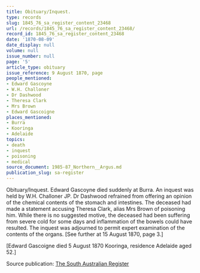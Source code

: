 ```yaml
---
title: Obituary/Inquest.
type: records
slug: 1845_76_sa_register_content_23468
url: /records/1845_76_sa_register_content_23468/
record_id: 1845_76_sa_register_content_23468
date: '1870-08-09'
date_display: null
volume: null
issue_number: null
page: '5'
article_type: obituary
issue_reference: 9 August 1870, page
people_mentioned:
- Edward Gascoyne
- W.H. Challoner
- Dr Dashwood
- Theresa Clark
- Mrs Brown
- Edward Gascoigne
places_mentioned:
- Burra
- Kooringa
- Adelaide
topics:
- death
- inquest
- poisoning
- medical
source_document: 1985-87_Northern__Argus.md
publication_slug: sa-register
---
```


Obituary/Inquest.  Edward Gascoyne died suddenly at Burra.  An inquest was held by W.H. Challoner JP.  Dr Dashwood refrained from offering an opinion of the chemical contents of the stomach and intestines.  The deceased had made a statement accusing Theresa Clark, alias Mrs Brown of poisoning him.  While there is no suggested motive, the deceased had been suffering from severe cold for some days and inflammation of the bowels could have resulted.  The inquest was adjourned to permit expert examination of the contents of the organs.  [See further at 15 August 1870, page 3.]

[Edward Gascoigne died 5 August 1870 Kooringa, residence Adelaide aged 52.]

Source publication: [The South Australian Register](/publications/sa-register/)
